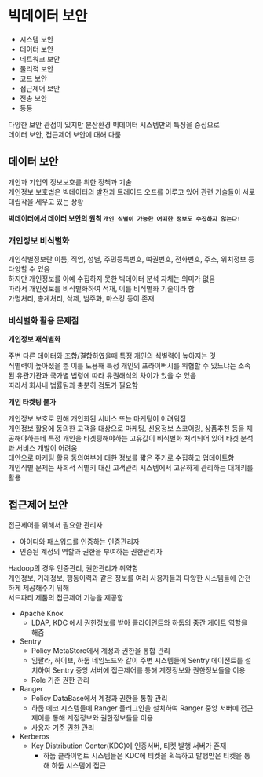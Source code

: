 
# 빅데이터 보안

- 시스템 보안
- 데이터 보안
- 네트워크 보안
- 물리적 보안
- 코드 보안
- 접근제어 보안
- 전송 보안
- 등등

다양한 보안 관점이 있지만 분산환경 빅데이터 시스템만의 특징을 중심으로  
데이터 보안, 접근제어 보안에 대해 다룸  

## 데이터 보안

개인과 기업의 정보보호를 위한 정책과 기술  
개인정보 보호법은 빅데이터의 발전과 트레이드 오프를 이루고 있어 관련 기술들이 서로 대립각을 세우고 있는 상황  

**빅데이터에서 데이터 보안의 원칙 `개인 식별이 가능한 어떠한 정보도 수집하지 않는다!`**

### 개인정보 비식별화

개인식별정보란 이름, 직업, 성별, 주민등록번호, 여권번호, 전화번호, 주소, 위치정보 등 다양할 수 있음  
하지만 개인정보를 아예 수집하지 못한 빅데이터 분석 자체는 의미가 없음  
따라서 개인정보를 비식별화하여 적재, 이를 비식별화 기술이라 함    
가명처리, 총계처리, 삭제, 범주화, 마스킹 등이 존재  

### 비식별화 활용 문제점

**개인정보 재식별화**

주변 다른 데이터와 조합/결합하였을때 특정 개인의 식별력이 높아지는 것  
식별력이 높아졌을 뿐 이를 도용해 특정 개인의 프라이버시를 위협할 수 있느냐는 소속된 유관기관과 국가별 법령에 따라 유권해석의 차이가 있을 수 있음  
따라서 회사내 법률팀과 충분히 검토가 필요함  

**개인 타켓팅 불가**

개인정보 보호로 인해 개인화된 서비스 또는 마케팅이 어려워짐  
개인정보 활용에 동의한 고객을 대상으로 마케팅, 신용정보 스코어링, 상품추천 등을 제공해야하는데 특정 개인을 타겟팅해야하는 고유값이 비식별화 처리되어 있어 타겟 분석과 서비스 개발이 어려움  
대안으로 마케팅 활용 동의여부에 대한 정보를 짧은 주기로 수집하고 업데이트함  
개인식별 문제는 사회적 식별키 대신 고객관리 시스템에서 고유하게 관리하는 대체키를 활용  

## 접근제어 보안

접근제어를 위해서 필요한 관리자  
- 아이디와 패스워드를 인증하는 인증관리자
- 인증된 계정의 역할과 권한을 부여하는 권한관리자

Hadoop의 경우 인증관리, 권한관리가 취약함  
개인정보, 거래정보, 행동이력과 같은 정보를 여러 사용자들과 다양한 시스템들에 안전하게 제공해주기 위해  
서드파티 제품의 접근제어 기능을 제공함  

- Apache Knox
  - LDAP, KDC 에서 권한정보를 받아 클라이언트와 하둡의 중간 게이트 역할을 해줌
- Sentry
  - Policy MetaStore에서 계정과 권한을 통합 관리
  - 임팔라, 하이브, 하둡 네임노드와 같이 주변 시스템들에 Sentry 에이전트를 설치하여 Sentry 중앙 서버에 접근제어를 통해 계정정보와 권한정보들을 이용
  - Role 기준 권한 관리
- Ranger
  - Policy DataBase에서 계정과 권한을 통합 관리
  - 하둡 에코 시스템들에 Ranger 플러그인을 설치하여 Ranger 중앙 서버에 접근제어를 통해 계정정보와 권한정보들을 이용
  - 사용자 기준 권한 관리
- Kerberos
  - Key Distribution Center(KDC)에 인증서버, 티켓 발행 서버가 존재
    - 하둡 클라이언트 시스템들은 KDC에 티켓을 획득하고 발행받은 티켓을 통해 하둡 시스템에 접근
